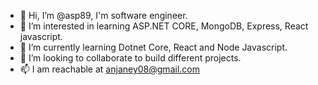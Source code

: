 - 👋 Hi, I’m @asp89, I'm software engineer. 
- 👀 I’m interested in learning ASP.NET CORE, MongoDB, Express, React javascript.
- 🌱 I’m currently learning Dotnet Core, React and Node Javascript.
- 💞️ I’m looking to collaborate to build different projects.
- 📫 I am reachable at anjaney08@gmail.com

<!---
asp89/asp89 is a ✨ special ✨ repository because its `README.md` (this file) appears on your GitHub profile.
You can click the Preview link to take a look at your changes.
--->
